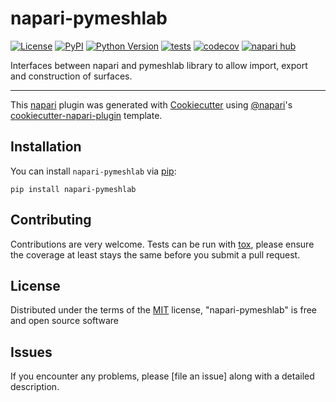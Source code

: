 # napari-pymeshlab

[![License](https://img.shields.io/pypi/l/napari-pymeshlab.svg?color=green)](https://github.com/zacsimile/napari-pymeshlab/raw/main/LICENSE)
[![PyPI](https://img.shields.io/pypi/v/napari-pymeshlab.svg?color=green)](https://pypi.org/project/napari-pymeshlab)
[![Python Version](https://img.shields.io/pypi/pyversions/napari-pymeshlab.svg?color=green)](https://python.org)
[![tests](https://github.com/zacsimile/napari-pymeshlab/workflows/tests/badge.svg)](https://github.com/zacsimile/napari-pymeshlab/actions)
[![codecov](https://codecov.io/gh/zacsimile/napari-pymeshlab/branch/main/graph/badge.svg)](https://codecov.io/gh/zacsimile/napari-pymeshlab)
[![napari hub](https://img.shields.io/endpoint?url=https://api.napari-hub.org/shields/napari-pymeshlab)](https://napari-hub.org/plugins/napari-pymeshlab)

Interfaces between napari and pymeshlab library to allow import, export and construction of surfaces. 

----------------------------------

This [napari] plugin was generated with [Cookiecutter] using [@napari]'s [cookiecutter-napari-plugin] template.

<!--
Don't miss the full getting started guide to set up your new package:
https://github.com/napari/cookiecutter-napari-plugin#getting-started

and review the napari docs for plugin developers:
https://napari.org/plugins/stable/index.html
-->

## Installation 

You can install `napari-pymeshlab` via [pip]:

    pip install napari-pymeshlab




## Contributing

Contributions are very welcome. Tests can be run with [tox], please ensure
the coverage at least stays the same before you submit a pull request.

## License

Distributed under the terms of the [MIT] license,
"napari-pymeshlab" is free and open source software

## Issues

If you encounter any problems, please [file an issue] along with a detailed description.

[napari]: https://github.com/napari/napari
[Cookiecutter]: https://github.com/audreyr/cookiecutter
[@napari]: https://github.com/napari
[MIT]: http://opensource.org/licenses/MIT
[BSD-3]: http://opensource.org/licenses/BSD-3-Clause
[GNU GPL v3.0]: http://www.gnu.org/licenses/gpl-3.0.txt
[GNU LGPL v3.0]: http://www.gnu.org/licenses/lgpl-3.0.txt
[Apache Software License 2.0]: http://www.apache.org/licenses/LICENSE-2.0
[Mozilla Public License 2.0]: https://www.mozilla.org/media/MPL/2.0/index.txt
[cookiecutter-napari-plugin]: https://github.com/napari/cookiecutter-napari-plugin

[napari]: https://github.com/napari/napari
[tox]: https://tox.readthedocs.io/en/latest/
[pip]: https://pypi.org/project/pip/
[PyPI]: https://pypi.org/
